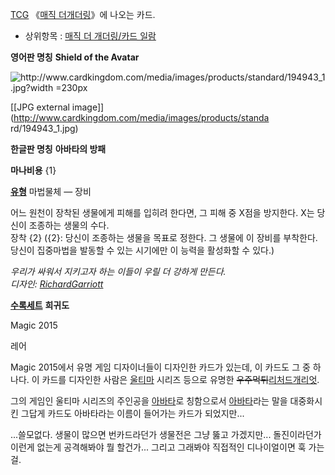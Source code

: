 [TCG](TCG.md) 《[매직 더개더링](%EB%A7%A4%EC%A7%81%20%EB%8D%94%20%EA%B0%9C%EB%8D%94%EB%A7%81.md)》에 나오는
카드.  

  * 상위항목 : [매직 더 개더링/카드 일람](%EB%A7%A4%EC%A7%81%20%EB%8D%94%20%EA%B0%9C%EB%8D%94%EB%A7%81/%EC%B9%B4%EB%93%9C%20%EC%9D%BC%EB%9E%8C.md)  

**영어판 명칭**
**Shield of the Avatar**

![http://www.cardkingdom.com/media/images/products/standard/194943_1.jpg?width
=230px](http://www.cardkingdom.com/media/images/products/standard/194943_1.jpg
)

[[JPG external image]](http://www.cardkingdom.com/media/images/products/standa
rd/194943_1.jpg)

**한글판 명칭**
**아바타의 방패**

**마나비용**
{1}

**[유형](%EB%A7%A4%EC%A7%81%20%EB%8D%94%20%EA%B0%9C%EB%8D%94%EB%A7%81/%EC%B9%B4%EB%93%9C%EC%9D%98%20%ED%83%80%EC%9E%85.md)**
마법물체 — 장비

어느 원천이 장착된 생물에게 피해를 입히려 한다면, 그 피해 중 X점을 방지한다. X는 당신이 조종하는 생물의 수다.  
장착 {2} ({2}: 당신이 조종하는 생물을 목표로 정한다. 그 생물에 이 장비를 부착한다. 당신이 집중마법을 발동할 수 있는 시기에만 이
능력을 활성화할 수 있다.)  

_우리가 싸워서 지키고자 하는 이들이 우릴 더 강하게 만든다.  
디자인: [RichardGarriott](%EB%A6%AC%EC%B2%98%EB%93%9C%20%EA%B0%9C%EB%A6%AC%EC%97%87.md)_

**[수록세트](%EB%A7%A4%EC%A7%81%20%EB%8D%94%20%EA%B0%9C%EB%8D%94%EB%A7%81/%EB%B8%94%EB%9F%AD.md)**
**희귀도**

Magic 2015

레어

  
Magic 2015에서 유명 게임 디자이너들이 디자인한 카드가 있는데, 이 카드도 그 중 하나다. 이 카드를 디자인한 사람은
[울티마](%EC%9A%B8%ED%8B%B0%EB%A7%88.md) 시리즈 등으로 유명한 <del>우주먹튀</del>[리처드개리엇](%EB%A6%AC%EC%B2%98%EB%93%9C%20%EA%B0%9C%EB%A6%AC%EC%97%87.md).

그의 게임인 울티마 시리즈의 주인공을
[아바타](%EC%95%84%EB%B0%94%ED%83%80%28%EC%9A%B8%ED%8B%B0%EB%A7%88%29.md)로
칭함으로서 [아바타](%EC%95%84%EB%B0%94%ED%83%80.md)라는 말을 대중화시킨 그답게 카드도 아바타라는 이름이
들어가는 카드가 되었지만...

...쓸모없다. 생물이 많으면 번카드라던가 생물전은 그냥 뚫고 가겠지만... 돌진이라던가 이런게 없는게 공격해봐야 뭘 할건가... 그리고
그래봐야 직접적인 디나이얼이면 훅 가는걸.

